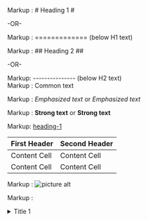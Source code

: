 Markup :  # Heading 1 #

-OR-

Markup :  ============= (below H1 text)

Markup :  ## Heading 2 ##

-OR-

Markup: --------------- (below H2 text)\
Markup :  Common text

Markup :  _Emphasized text_ or *Emphasized text*

Markup :  __Strong text__ or **Strong text**

Markup: [heading-1](#heading-1 "Goto heading-1")

First Header  | Second Header
------------- | -------------
Content Cell  | Content Cell
Content Cell  | Content Cell


Markup : ![picture alt](http://via.placeholder.com/200x150 "Title is optional")



Markup : <details>
           <summary>Title 1</summary>
           <p>Content 1 Content 1 Content 1 Content 1 Content 1</p>
         </details>
